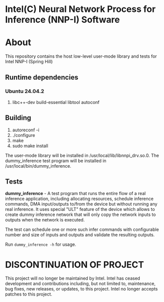 # Intel(C) Neural Network Process for Inference (NNP-I) Software

# About
This repository contains the host low-level user-mode library and tests for Intel NNP-I (Spring Hill)

## Runtime dependencies

### Ubuntu 24.04.2

1. libc++-dev build-essential libtool autoconf

## Building

1. autoreconf -i
2. ./configure
3. make
4. sudo make install

The user-mode library will be installed in /usr/local/lib/libnnpi_drv.so.0.
The dummy_inference test program will be installed in /usr/local/bin/dummy_inference.

## Tests
**dummy_inference** - A test program that runs the entire flow of a real inference application, including
allocating resources, schedule inference commands, DMA input/outputs to/from the device but without running
any real inference. It uses special "ULT" feature of the device which allows to create dummy inference network
that will only copy the network inputs to outputs when the network is executed.

The test can schedule one or more such infer commands with configurable number and size of inputs and outputs
and validate the resulting outputs.

Run `dummy_inference -h` for usage.

# DISCONTINUATION OF PROJECT #
This project will no longer be maintained by Intel.
Intel has ceased development and contributions including, but not limited to, maintenance, bug fixes, new releases, or updates, to this project.
Intel no longer accepts patches to this project.
